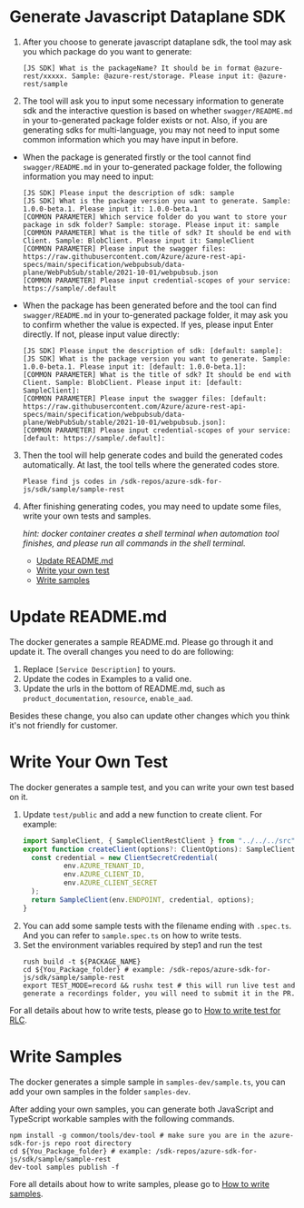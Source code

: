 # Generate Javascript Dataplane SDK

1. After you choose to generate javascript dataplane sdk, the tool may ask you which package do you want to generate:
    ```shell
    [JS SDK] What is the packageName? It should be in format @azure-rest/xxxxx. Sample: @azure-rest/storage. Please input it: @azure-rest/sample
    ```

2. The tool will ask you to input some necessary information to generate sdk and the interactive question is based on whether `swagger/README.md` in your to-generated package folder exists or not.
Also, if you are generating sdks for multi-language, you may not need to input some common information which you may have input in before. 

- When the package is generated firstly or the tool cannot find `swagger/README.md` in your to-generated package folder, the following information you may need to input:
  ```shell
  [JS SDK] Please input the description of sdk: sample
  [JS SDK] What is the package version you want to generate. Sample: 1.0.0-beta.1. Please input it: 1.0.0-beta.1
  [COMMON PARAMETER] Which service folder do you want to store your package in sdk folder? Sample: storage. Please input it: sample
  [COMMON PARAMETER] What is the title of sdk? It should be end with Client. Sample: BlobClient. Please input it: SampleClient
  [COMMON PARAMETER] Please input the swagger files: https://raw.githubusercontent.com/Azure/azure-rest-api-specs/main/specification/webpubsub/data-plane/WebPubSub/stable/2021-10-01/webpubsub.json
  [COMMON PARAMETER] Please input credential-scopes of your service: https://sample/.default
  ```

- When the package has been generated before and the tool can find `swagger/README.md` in your to-generated package folder, it may ask you to confirm whether the value is expected. If yes, please input Enter directly. If not, please input value directly:
  ```shell
  [JS SDK] Please input the description of sdk: [default: sample]:
  [JS SDK] What is the package version you want to generate. Sample: 1.0.0-beta.1. Please input it: [default: 1.0.0-beta.1]:
  [COMMON PARAMETER] What is the title of sdk? It should be end with Client. Sample: BlobClient. Please input it: [default: SampleClient]:
  [COMMON PARAMETER] Please input the swagger files: [default: https://raw.githubusercontent.com/Azure/azure-rest-api-specs/main/specification/webpubsub/data-plane/WebPubSub/stable/2021-10-01/webpubsub.json]:
  [COMMON PARAMETER] Please input credential-scopes of your service: [default: https://sample/.default]:
  ```

3. Then the tool will help generate codes and build the generated codes automatically. At last, the tool tells where the generated codes store.
    ```shell
    Please find js codes in /sdk-repos/azure-sdk-for-js/sdk/sample/sample-rest
    ```

4. After finishing generating codes, you may need to update some files, write your own tests and samples.

    *hint: docker container creates a shell terminal when automation tool finishes, and please run all commands in the shell terminal.*

   - [Update README.md](#update-readmemd)
   - [Write your own test](#write-your-own-test)
   - [Write samples](#write-samples)

# Update README.md
The docker generates a sample README.md. Please go through it and update it. The overall changes you need to do are following:
1. Replace `[Service Description]` to yours.
1. Update the codes in Examples to a valid one.
1. Update the urls in the bottom of README.md, such as `product_documentation`, `resource`, `enable_aad`.

Besides these change, you also can update other changes which you think it's not friendly for customer.

# Write Your Own Test
The docker generates a sample test, and you can write your own test based on it.
1. Update `test/public` and add a new function to create client. For example:
    ```typescript
    import SampleClient, { SampleClientRestClient } from "../../../src";
    export function createClient(options?: ClientOptions): SampleClientRestClient {
      const credential = new ClientSecretCredential(
              env.AZURE_TENANT_ID,
              env.AZURE_CLIENT_ID,
              env.AZURE_CLIENT_SECRET
      );
      return SampleClient(env.ENDPOINT, credential, options);
    }
    ```
2. You can add some sample tests with the filename ending with `.spec.ts`. And you can refer to `sample.spec.ts` on how to write tests.
3. Set the environment variables required by step1 and run the test
    ```shell
    rush build -t ${PACKAGE_NAME}
    cd ${You_Package_folder} # example: /sdk-repos/azure-sdk-for-js/sdk/sample/sample-rest
    export TEST_MODE=record && rushx test # this will run live test and generate a recordings folder, you will need to submit it in the PR. 
    ```
    
For all details about how to write tests, please go to [How to write test for RLC](https://github.com/Azure/azure-sdk-for-js/blob/main/documentation/RLC-quickstart.md#how-to-write-test-for-rlc).

# Write Samples
The docker generates a simple sample in `samples-dev/sample.ts`, you can add your own samples in the folder `samples-dev`.

After adding your own samples, you can generate both JavaScript and TypeScript workable samples with the following commands.
```shell
npm install -g common/tools/dev-tool # make sure you are in the azure-sdk-for-js repo root directory
cd ${You_Package_folder} # example: /sdk-repos/azure-sdk-for-js/sdk/sample/sample-rest
dev-tool samples publish -f 
```

Fore all details about how to write samples, please go to [How to write samples](https://github.com/Azure/azure-sdk-for-js/blob/main/documentation/RLC-quickstart.md#how-to-write-test-for-rlc).
